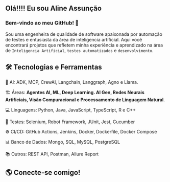 ## Olá!!!! Eu sou Aline Assunção

### Bem-vindo ao meu GitHub! 🚀
Sou uma engenheira de qualidade de software apaixonada por automação de testes e entusiasta da área de inteligencia artificial. Aqui você encontrará projetos que refletem minha experiência e aprendizado na área de `Inteligencia Artificial`, `testes automatizados` e `desenvolvimento`.

## 🛠️ Tecnologias e Ferramentas

🤖 AI: ADK, MCP, CrewAI, Langchain, Langgraph, Agno e Llama.

🏗️ Áreas: **Agentes AI, ML, Deep Learning. AI Gen, Redes Neurais Artificiais, Visão Compuracional e Processamento de Linguagem Natural**.

💻 Linguagens: Python, Java, JavaScript, TypeScript, R e C++

🧪 Testes: Selenium, Robot Framework, JUnit, Jest, Cucumber

⚙️ CI/CD: GitHub Actions, Jenkins, Docker, Dockerfile, Docker Compose

📊 Banco de Dados: Mongo, SQL, MySQL, PostgreSQL

📚 Outros: REST API, Postman, Allure Report

## 🌎 Conecte-se comigo!
